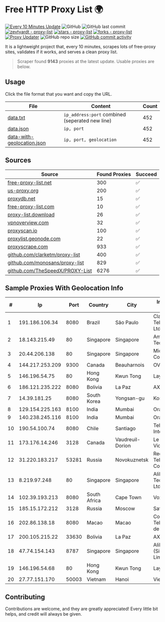 
# Free HTTP Proxy List 🌍

[![Every 10 Minutes Update](https://github.com/mertguvencli/http-proxy-list/actions/workflows/main.yml/badge.svg?branch=main)](https://github.com/mertguvencli/http-proxy-list/actions/workflows/main.yml)
![GitHub](https://img.shields.io/github/license/mertguvencli/http-proxy-list)
![GitHub last commit](https://img.shields.io/github/last-commit/mertguvencli/http-proxy-list)
[![zevtyardt - proxy-list](https://img.shields.io/static/v1?label=zevtyardt&message=proxy-list&color=blue&logo=github)](https://github.com/zevtyardt/proxy-list "Go to GitHub repo")
[![stars - proxy-list](https://img.shields.io/github/stars/zevtyardt/proxy-list?style=social)](https://github.com/zevtyardt/proxy-list)
[![forks - proxy-list](https://img.shields.io/github/forks/zevtyardt/proxy-list?style=social)](https://github.com/zevtyardt/proxy-list)
[![Proxy Updater](https://github.com/zevtyardt/proxy-list/workflows/Proxy%20Updater/badge.svg)](https://github.com/zevtyardt/proxy-list/actions?query=workflow:"Proxy+Updater")
![GitHub repo size](https://img.shields.io/github/repo-size/zevtyardt/proxy-list)
[![GitHub commit activity](https://img.shields.io/github/commit-activity/m/zevtyardt/proxy-list?logo=commits)](https://github.com/zevtyardt/proxy-list/commits/main)

It is a lightweight project that, every 10 minutes, scrapes lots of free-proxy sites, validates if it works, and serves a clean proxy list.

> Scraper found **9143** proxies at the latest update. Usable proxies are below.

## Usage

Click the file format that you want and copy the URL.

|File|Content|Count|
|----|-------|-----|
|[data.txt](https://raw.githubusercontent.com/mertguvencli/http-proxy-list/main/proxy-list/data.txt)|`ip_address:port` combined (seperated new line)|452|
|[data.json](https://raw.githubusercontent.com/mertguvencli/http-proxy-list/main/proxy-list/data.json)|`ip, port`|452|
|[data-with-geolocation.json](https://raw.githubusercontent.com/mertguvencli/http-proxy-list/main/proxy-list/data-with-geolocation.json)|`ip, port, geolocation`|452|

## Sources

|Source|Found Proxies|Succeed|
|------|-------------|-------|
|[free-proxy-list.net](https://free-proxy-list.net)|300|✅|
|[us-proxy.org](https://www.us-proxy.org)|200|✅|
|[proxydb.net](http://proxydb.net)|15|✅|
|[free-proxy-list.com](https://free-proxy-list.com/?page=&port=&type%5B%5D=http&type%5B%5D=https&up_time=0&search=Search)|10|✅|
|[proxy-list.download](https://www.proxy-list.download/HTTP)|26|✅|
|[vpnoverview.com](https://vpnoverview.com/privacy/anonymous-browsing/free-proxy-servers)|32|✅|
|[proxyscan.io](https://www.proxyscan.io)|100|✅|
|[proxylist.geonode.com](https://proxylist.geonode.com/api/proxy-list?limit=300&page=1&sort_by=lastChecked&sort_type=desc&protocols=http,https)|22|✅|
|[proxyscrape.com](https://api.proxyscrape.com/v2/?request=displayproxies&protocol=http&timeout=10000&country=all&ssl=all&anonymity=all)|933|✅|
|[github.com/clarketm/proxy-list](https://raw.githubusercontent.com/clarketm/proxy-list/master/proxy-list-raw.txt)|400|✅|
|[github.com/monosans/proxy-list](https://raw.githubusercontent.com/monosans/proxy-list/main/proxies/http.txt)|829|✅|
|[github.com/TheSpeedX/PROXY-List](https://raw.githubusercontent.com/TheSpeedX/PROXY-List/master/http.txt)|6276|✅|


## Sample Proxies With Geolocation Info

|#|Ip|Port|Country|City|Internet Service Provider|
|-|--|----|-------|----|-------------------------|
|1|191.186.106.34|8080|Brazil|São Paulo|Claro NXT Telecomunicacoes Ltda|
|2|18.143.215.49|80|Singapore|Singapore|Amazon Technologies Inc.|
|3|20.44.206.138|80|Singapore|Singapore|Microsoft Corporation|
|4|144.217.253.209|9300|Canada|Beauharnois|OVH SAS|
|5|146.196.54.75|80|Hong Kong|Kwun Tong|Layerstack Limited|
|6|186.121.235.222|8080|Bolivia|La Paz|AXS Bolivia S. A.|
|7|14.39.181.25|8080|South Korea|Yongsan-gu|Korea Telecom|
|8|129.154.225.163|8100|India|Mumbai|Oracle Corporation|
|9|140.238.245.116|8100|India|Mumbai|Oracle Corporation|
|10|190.54.100.74|8080|Chile|Santiago|Telmex Chile Internet S.A.|
|11|173.176.14.246|3128|Canada|Vaudreuil-Dorion|Le Groupe Videotron Ltee|
|12|31.220.183.217|53281|Russia|Novokuznetsk|Regional Digital Telecommunication Company|
|13|8.219.97.248|80|Singapore|Singapore|Alibaba (US) Technology Co., Ltd.|
|14|102.39.193.213|8080|South Africa|Cape Town|Vox Telecom|
|15|185.15.172.212|3128|Russia|Moscow|SafeData LLC|
|16|202.86.138.18|8080|Macao|Macao|Companhia de Telecomunicacoes de Macau|
|17|200.105.215.22|33630|Bolivia|La Paz|AXS Bolivia S. A.|
|18|47.74.154.143|8787|Singapore|Singapore|Alibaba Cloud (Singapore) Private Limited|
|19|146.196.54.68|80|Hong Kong|Kwun Tong|Layerstack Limited|
|20|27.77.151.170|50003|Vietnam|Hanoi|Viettel Group|



## Contributing

Contributions are welcome, and they are greatly appreciated! Every
little bit helps, and credit will always be given.

